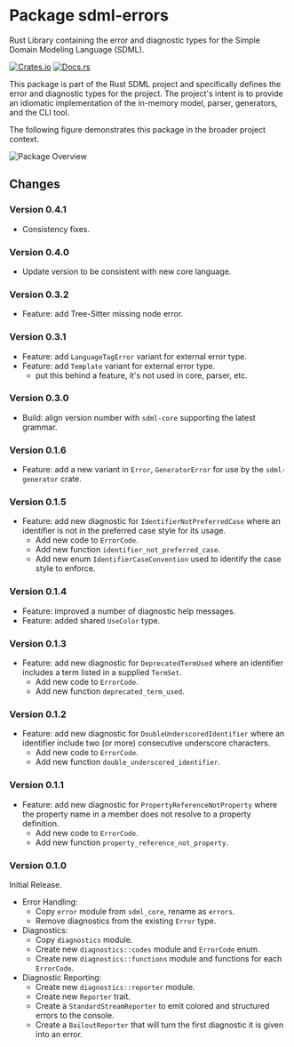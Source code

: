 # Package sdml-errors

Rust Library containing the error and diagnostic types for the Simple Domain
Modeling Language (SDML).

[![Crates.io](https://img.shields.io/crates/v/sdml_errors.svg)](https://crates.io/crates/sdml_errors)
[![Docs.rs](https://img.shields.io/docsrs/sdml-errors.svg)](https://docs.rs/sdml_errors)

This package is part of the Rust SDML project and specifically defines the error
and diagnostic types for the project. The project's intent is to provide an
idiomatic implementation of the in-memory model, parser, generators, and the CLI
tool.

The following figure demonstrates this package in the broader project context.

![Package Overview](https://raw.githubusercontent.com/sdm-lang/rust-sdml/refs/heads/main/doc/overview.png)

## Changes

### Version 0.4.1

* Consistency fixes.

### Version 0.4.0

* Update version to be consistent with new core language.

### Version 0.3.2

* Feature: add Tree-Sitter missing node error.

### Version 0.3.1

* Feature: add `LanguageTagError` variant for external error type.
* Feature: add `Template` variant for external error type.
  * put this behind a feature, it's not used in core, parser, etc.

### Version 0.3.0

* Build: align version number with `sdml-core` supporting the latest grammar.

### Version 0.1.6

* Feature: add a new variant in `Error`, `GeneratorError` for use by the
  `sdml-generator` crate.

### Version 0.1.5

* Feature: add new diagnostic for `IdentifierNotPreferredCase` where an identifier
  is not in the preferred case style for its usage.
  * Add new code to `ErrorCode`.
  * Add new function `identifier_not_preferred_case`.
  * Add new enum `IdentifierCaseConvention` used to identify the case style to
    enforce.

### Version 0.1.4

* Feature: improved a number of diagnostic help messages.
* Feature: added shared `UseColor` type.

### Version 0.1.3

* Feature: add new diagnostic for `DeprecatedTermUsed` where an identifier
  includes a term listed in a supplied `TermSet`.
  * Add new code to `ErrorCode`.
  * Add new function `deprecated_term_used`.

### Version 0.1.2

* Feature: add new diagnostic for `DoubleUnderscoredIdentifier` where an
  identifier include two (or more) consecutive underscore characters.
  * Add new code to `ErrorCode`.
  * Add new function `double_underscored_identifier`.

### Version 0.1.1

* Feature: add new diagnostic for `PropertyReferenceNotProperty` where the
  property name in a member does not resolve to a property definition.
  * Add new code to `ErrorCode`.
  * Add new function `property_reference_not_property`.

### Version 0.1.0

Initial Release.

* Error Handling:
  * Copy `error` module from `sdml_core`, rename as `errors`.
  * Remove diagnostics from the existing `Error` type.
* Diagnostics:
  * Copy `diagnostics` module.
  * Create new `diagnostics::codes` module and `ErrorCode` enum.
  * Create new `diagnostics::functions` module and functions for each `ErrorCode`.
* Diagnostic Reporting:
  * Create new `diagnostics::reporter` module.
  * Create new `Reporter` trait.
  * Create a `StandardStreamReporter` to emit colored and structured errors to the
    console.
  * Create a `BailoutReporter` that will turn the first diagnostic it is given
    into an error.
